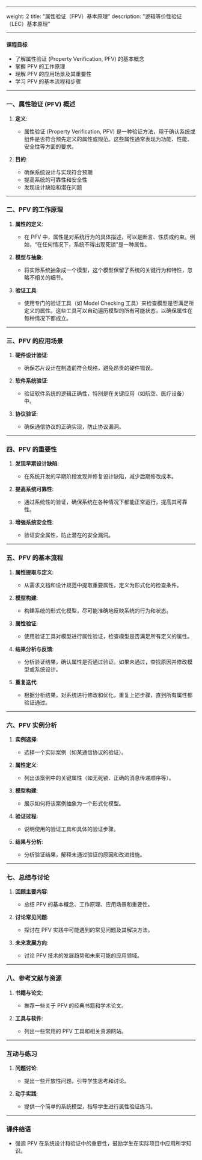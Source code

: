 
---
weight: 2
title: "属性验证（FPV）基本原理"
description: "逻辑等价性验证（LEC）基本原理"

---


#### 课程目标
- 了解属性验证 (Property Verification, PFV) 的基本概念
- 掌握 PFV 的工作原理
- 理解 PFV 的应用场景及其重要性
- 学习 PFV 的基本流程和步骤

---

### 一、属性验证 (PFV) 概述

1. **定义**:
   - 属性验证 (Property Verification, PFV) 是一种验证方法，用于确认系统或组件是否符合预先定义的属性或规范。这些属性通常表现为功能、性能、安全性等方面的要求。

2. **目的**:
   - 确保系统设计与实现符合预期
   - 提高系统的可靠性和安全性
   - 发现设计缺陷和潜在问题

---

### 二、PFV 的工作原理

1. **属性的定义**:
   - 在 PFV 中，属性是对系统行为的具体描述，可以是断言、性质或约束。例如，“在任何情况下，系统不得出现死锁”是一种属性。

2. **模型与抽象**:
   - 将实际系统抽象成一个模型，这个模型保留了系统的关键行为和特性，忽略不相关的细节。

3. **验证工具**:
   - 使用专门的验证工具（如 Model Checking 工具）来检查模型是否满足所定义的属性。这些工具可以自动遍历模型的所有可能状态，以确保属性在每种情况下都成立。

---

### 三、PFV 的应用场景

1. **硬件设计验证**:
   - 确保芯片设计在制造前符合规格，避免昂贵的硬件错误。

2. **软件系统验证**:
   - 验证软件系统的逻辑正确性，特别是在关键应用（如航空、医疗设备）中。

3. **协议验证**:
   - 确保通信协议的正确实现，防止协议漏洞。

---

### 四、PFV 的重要性

1. **发现早期设计缺陷**:
   - 在系统开发的早期阶段发现并修复设计缺陷，减少后期修改成本。

2. **提高系统可靠性**:
   - 通过系统性的验证，确保系统在各种情况下都能正常运行，提高其可靠性。

3. **增强系统安全性**:
   - 验证安全属性，防止潜在的安全漏洞。

---

### 五、PFV 的基本流程

1. **属性提取与定义**:
   - 从需求文档和设计规范中提取重要属性，定义为形式化的检查条件。

2. **模型构建**:
   - 构建系统的形式化模型，尽可能准确地反映系统的行为和状态。

3. **属性验证**:
   - 使用验证工具对模型进行属性验证，检查模型是否满足所有定义的属性。

4. **结果分析与反馈**:
   - 分析验证结果，确认属性是否通过验证。如果未通过，查找原因并修改模型或系统设计。

5. **重复迭代**:
   - 根据分析结果，对系统进行修改和优化，重复上述步骤，直到所有属性都验证通过。

---

### 六、PFV 实例分析

1. **实例选择**:
   - 选择一个实际案例（如某通信协议的验证）。

2. **属性定义**:
   - 列出该案例中的关键属性（如无死锁、正确的消息传递顺序等）。

3. **模型构建**:
   - 展示如何将该案例抽象为一个形式化模型。

4. **验证过程**:
   - 说明使用的验证工具和具体的验证步骤。

5. **结果与分析**:
   - 分析验证结果，解释未通过验证的原因和改进措施。

---

### 七、总结与讨论

1. **回顾主要内容**:
   - 总结 PFV 的基本概念、工作原理、应用场景和重要性。

2. **讨论常见问题**:
   - 探讨在 PFV 实践中可能遇到的常见问题及其解决方法。

3. **未来发展方向**:
   - 讨论 PFV 技术的发展趋势和未来可能的应用领域。

---

### 八、参考文献与资源

1. **书籍与论文**:
   - 推荐一些关于 PFV 的经典书籍和学术论文。

2. **工具与软件**:
   - 列出一些常用的 PFV 工具和相关资源网站。

---

### 互动与练习

1. **问题讨论**:
   - 提出一些开放性问题，引导学生思考和讨论。

2. **动手实践**:
   - 提供一个简单的系统模型，指导学生进行属性验证练习。

---

### 课件结语

- 强调 PFV 在系统设计和验证中的重要性，鼓励学生在实际项目中应用所学知识。